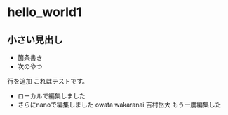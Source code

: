 # hello_world1
## 小さい見出し
- 箇条書き
- 次のやつ

行を追加
これはテストです。

 - ローカルで編集しました
 - さらにnanoで編集しました
owata
wakaranai
吉村岳大
もう一度編集した
